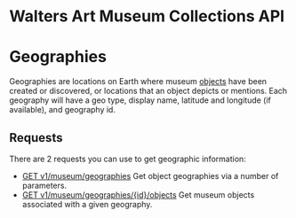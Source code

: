 Walters Art Museum Collections API 
===============================================================================

# Geographies

Geographies are locations on Earth where museum [objects](/objects/README.md) have been created or discovered, or locations that an object depicts or mentions. Each geography will have a geo type, display name, latitude and longitude (if available), and geography id.


## Requests

There are 2 requests you can use to get geographic information:

- [GET v1/museum/geographies](geographies-get.md) Get object geographies via a number of parameters.
- [GET v1/museum/geographies/{id}/objects](geographies-objects.md) Get museum objects associated with a given geography.
